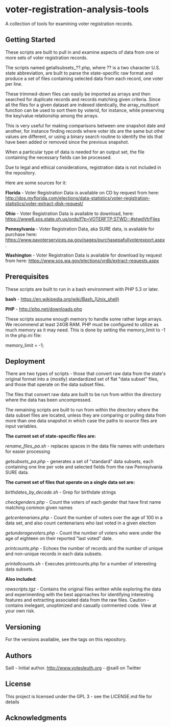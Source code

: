 # voter-registration-analysis-tools
A collection of tools for examining voter registration records.

## Getting Started
These scripts are built to pull in and examine aspects of data from one or more sets of voter registration records.

The scripts named getallsubsets_??.php, where ?? is a two character U.S. state abbreviation, are built to parse the state-specific raw format and produce a set of files containing selected data from each record, one voter per line.

These trimmed-down files can easily be imported as arrays and then searched for duplicate records and records matching given criteria. Since all the files for a given dataset are indexed identically, the array_multisort function can be used to sort them by voterid, for instance, while preserving the key/value relationship among the arrays.

This is very useful for making comparisons between one snapshot date and another, for instance finding records where voter ids are the same but other values are different, or using a binary search routine to identify the ids that have been added or removed since the previous snapshot.

When a particular type of data is needed for an output set, the file containing the necessary fields can be processed.

Due to legal and ethical considerations, registration data is not included in the repository.

Here are some sources for it:


**Florida** - Voter Registration Data is available on CD by request from here: 
http://dos.myflorida.com/elections/data-statistics/voter-registration-statistics/voter-extract-disk-request/

**Ohio** - Voter Registration Data is available to download, here:
https://www6.sos.state.oh.us/ords/f?p=VOTERFTP:STWD:::#stwdVtrFiles

**Pennsylvania**  - Voter Registration Data, aka SURE data, is available for purchase here:
https://www.pavoterservices.pa.gov/pages/purchasepafullvoterexport.aspx. 

**Washington** - Voter Registration Data is available for download by request from here: 
https://www.sos.wa.gov/elections/vrdb/extract-requests.aspx

## Prerequisites
These scripts are built to run in a bash environment with PHP 5.3 or later.

**bash** - https://en.wikipedia.org/wiki/Bash_(Unix_shell)

**PHP** - http://php.net/downloads.php


These scripts assume enough memory to handle some rather large arrays. We recommend at least 24GB RAM. PHP must be configured to utilize as much memory as it may need. This is done by setting the memory_limit to -1 in the php.ini file:

memory_limit = -1;


## Deployment
There are two types of scripts - those that convert raw data from the state's original format into a (mostly) standardized set of flat "data subset" files, and those that operate on the data subset files.

The files that convert raw data are built to be run from within the directory where the data has been uncompressed.

The remaining scripts are built to run from within the directory where the data subset files are located, unless they are comparing or pulling data from more than one data snapshot in which case the paths to source files are input variables.

**The current set of state-specific files are:**

*rename_files_pa.sh* - replaces spaces in the data file names with underbars for easier processing

*getsubsets_pa.php* - generates a set of "standard" data subsets, each containing one line per vote and selected fields from the raw Pennsylvania SURE data.


**The current set of files that operate on a single data set are:**

*birthdates_by_decade.sh* - Grep for birthdate strings

*checkgenders.php* - Count the voters of each gender that have first name matching common given names

*getcentenarians.php* - Count the number of voters over the age of 100 in a data set, and also count centenarians who last voted in a given election

*getunderagevoters.php* - Count the number of voters who were under the age of eighteen on their reported "last voted" date.

*printcounts.php* - Echoes the number of records and the number of unique and non-unique records in each data subsets.

*printallcounts.sh* - Executes printcounts.php for a number of interesting data subsets.

**Also included:**

*rawscripts.tgz* - Contains the original files written while exploring the data and experimenting with the best approaches for identifying interesting features and extracting associated data from the raw files. Caution - contains inelegant, unoptimized and casually commented code. View at your own risk.


## Versioning
For the versions available, see the tags on this repository.

## Authors
Saill - Initial author. http://www.votesleuth.org  - @saill on Twitter

## License
This project is licensed under the GPL 3 - see the LICENSE.md file for details

## Acknowledgments

